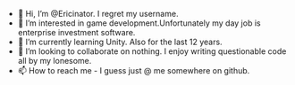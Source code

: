 - 👋 Hi, I’m @Ericinator. I regret my username.
- 👀 I’m interested in game development.Unfortunately my day job is enterprise investment software.
- 🌱 I’m currently learning Unity. Also for the last 12 years.
- 💞️ I’m looking to collaborate on nothing. I enjoy writing questionable code all by my lonesome.
- 📫 How to reach me - I guess just @ me somewhere on github.

<!---
Ericinator/Ericinator is a ✨ special ✨ repository because its `README.md` (this file) appears on your GitHub profile.
You can click the Preview link to take a look at your changes.
--->
